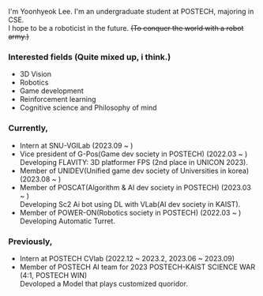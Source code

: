 
I'm Yoonhyeok Lee. I'm an undergraduate student at POSTECH, majoring in CSE.  
I hope to be a roboticist in the future. ~~(To conquer the world with a robot army.)~~

### Interested fields (Quite mixed up, i think.)
- 3D Vision
- Robotics
- Game development
- Reinforcement learning
- Cognitive science and Philosophy of mind

### Currently,
- Intern at SNU-VGILab (2023.09 ~ )
- Vice president of G-Pos(Game dev society in POSTECH) (2022.03 ~ )    
  Developing FLAVITY: 3D platformer FPS (2nd place in UNICON 2023).
- Member of UNIDEV(Unified game dev society of Universities in korea) (2023.08 ~ )
- Member of POSCAT(Algorithm & AI dev society in POSTECH) (2023.03 ~ )  
  Developing Sc2 Ai bot using DL with VLab(AI dev society in KAIST).
- Member of POWER-ON(Robotics society in POSTECH) (2022.03 ~ )   
  Developing Automatic Turret.
  
### Previously,
- Intern at POSTECH CVlab (2022.12 ~ 2023.2, 2023.06 ~ 2023.09)
- Member of POSTECH AI team for 2023 POSTECH-KAIST SCIENCE WAR (4:1, POSTECH WIN)  
  Devoloped a Model that plays customized quoridor. 

<!--
**a-nodi/a-nodi** is a ✨ _special_ ✨ repository because its `README.md` (this file) appears on your GitHub profile.

Here are some ideas to get you started:

- 🔭 I’m currently working on ...
- 🌱 I’m currently learning ...
- 👯 I’m looking to collaborate on ...
- 🤔 I’m looking for help with ...
- 💬 Ask me about ...
- 📫 How to reach me: ...
- 😄 Pronouns: ...
- ⚡ Fun fact: ...
-->
